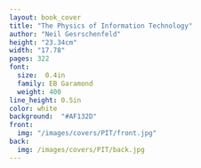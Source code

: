 ```yaml
---
layout: book_cover
title: "The Physics of Information Technology"
author: "Neil Gesrschenfeld"
height: "23.34cm"
width: "17.78"
pages: 322
font:
  size:  0.4in
  family: EB Garamond
  weight: 400
line_height: 0.5in
color: white
background:  "#AF132D"
front:
  img: "/images/covers/PIT/front.jpg"
back:
  img: /images/covers/PIT/back.jpg
---
```

